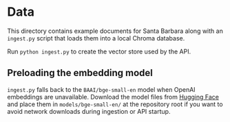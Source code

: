 # Data

This directory contains example documents for Santa Barbara along with an
`ingest.py` script that loads them into a local Chroma database.

Run `python ingest.py` to create the vector store used by the API.

## Preloading the embedding model

`ingest.py` falls back to the `BAAI/bge-small-en` model when OpenAI
embeddings are unavailable. Download the model files from
[Hugging Face](https://huggingface.co/BAAI/bge-small-en) and place them in
`models/bge-small-en/` at the repository root if you want to avoid network
downloads during ingestion or API startup.
